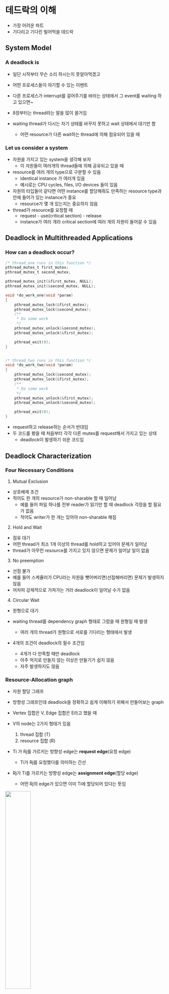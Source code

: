 # 데드락의 이해
- 가장 어려운 파트
- 기다리고 기다린 빌어먹을 데드락
## System Model
### A deadlock is
- 일단 시작부터 무슨 소리 하시는지 못알아먹겠고
- 어떤 프로세스들이 야기할 수 있는 이벤트
- 다른 프로세스가 interrupt를 걸어주기를 바라는 상태에서 그 event를 waiting 하고 있으면~

- 8장부터는 thread라는 말을 많이 쓸거임
- waiting thread가 다시는 자기 상태를 바꾸지 못하고 wait 상태에서 대기만 함
  - 어떤 resource가 다른 wait하는 thread에 의해 점유되어 있을 때

### Let us consider a system
- 자원을 가지고 있는 system을 생각해 보자
  - 이 자원들이 여러개의 thread들에 의해 공유되고 있을 때
- resource를 여러 개의 type으로 구분할 수 있음
  - identical instance 가 여러개 있음
  - 예시로는 CPU cycles, files, I/O devices 들이 있음
- 자원의 타입들이 같다면 어떤 instance를 할당해줘도 만족하는 resource type과 안에 들어가 있는 instance가 중요
  - resource가 몇 개 있는지는 중요하지 않음
- thread가 resource를 요청할 때
  - request - use(critical section) - release
  - instance가 여러 개라 critical section에 여러 개의 자원이 들어갈 수 있음

## Deadlock in Multithreaded Applications
### How can a deadlock occur?
```c
/* thread_one runs in this function */
pthread_mutex_t first_mutex;
pthread_mutex_t second_mutex;

pthread_mutex_init(&first_mutex, NULL);
pthread_mutex_init(&second_mutex, NULL);

void *do_work_one(void *param)
{   
    pthread_mutex_lock(&first_mutex);
    pthread_mutex_lock(&second_mutex);
    /**
     * Do some work
     */
    pthread_mutex_unlock(&second_mutex);
    pthread_mutex_unlock(&first_mutex);

    pthread_exit(0);
}


/* thread_two runs in this function */
void *do_work_two(void *param)
{
    pthread_mutex_lock(&second_mutex);
    pthread_mutex_lock(&first_mutex);
    /**
     * Do some work
     */
    pthread_mutex_unlock(&first_mutex);
    pthread_mutex_unlock(&second_mutex);

    pthread_exit(0);
}
```
- request하고 release하는 순서가 반대임
- 두 코드를 봤을 때 처음부터 각각 다른 mutex를 request해서 가지고 있는 상태
  - deadlock이 발생하기 쉬운 코드임 

## Deadlock Characterization
### Four Necessary Conditions
1. Mutual Exclusion
  - 상호배제 조건
  - 적어도 한 개의 resource가 non-sharable 할 때 일어남
    - 예를 들어 파일 하나를 전부 reader가 읽기만 할 때 deadlock 걱정을 할 필요가 없음
    - 적어도 writer가 한 개는 있어야 non-sharable 해짐

2. Hold and Wait
  - 점유 대기
  - 어떤 thread가 최소 1개 이상의 thread를 hold하고 있어야 문제가 일어남
  - thread가 아무런 resource를 가지고 있지 않으면 문제가 일어날 일이 없음

3. No preemption
  - 선점 불가
  - 예를 들어 스케쥴러가 CPU라는 자원을 뺏어버리면(선점해버리면) 문제가 발생하지 않음
  - 어차피 강제적으로 가져가는 거라 deadlock이 일어날 수가 없음

4. Circular Wait
  - 원형으로 대기
  - waiting thread를 dependency graph 형태로 그렸을 때 원형일 때 발생
    - 여러 개의 thread가 원형으로 서로를 기다리는 형태에서 발생

- 4개의 조건이 deadlock의 필수 조건임
  - 4개가 다 만족할 때만 deadlock
  - 아주 억지로 만들지 않는 이상은 만들기가 쉽지 않음
  - 자주 발생하지도 않음

### Resource-Allocation graph
- 자원 할당 그래프
- 방향성 그래프인데 deadlock을 정확하고 쉽게 이해하기 위해서 만들어보는 graph
 
- Vertex 집합은 V, Edge 집합은 E라고 했을 때
- V의 node는 2가지 형태가 있음
  1. thread 집합 (T)
  2. resource 집합 (R)
- Ti 가 Rj를 가르키는 방향성 edge는 **request edge**(요청 edge)
  - Ti가 Rj를 요청했다를 의미하는 간선
- Rj가 Ti를 가르키는 방향성 edge는 **assignment edge**(할당 edge)
  - 어떤 Rj의 edge가 있으면 이미 Ti에 할당되어 있다는 뜻임  

<img src="./img/Resource-allocation graph 1.png" width="40%"> <br>

- deadlock의 전형적인 모습
- cycle이 생김  

<img src="./img/Resource-allocation graph 2.png" width="40%"> <br>


<img src="./img/Resource-allocation graph 3.png" width="40%"> <br>

- 요로케요로케요로케요로케~
- cycle이 2개가 있음에도 불구하고 필요한 resource를 전부 받을 수 있음
- deadlock이 발생하지 않음
- 인줄 알았으나 잘못 얘기한거임
- 서로서로 물리기 때문에 deadlock이 발생함

<img src="./img/Resource-allocation graph 4.png" width="40%"> <br>

- R2가 쓰다가 T4에게 반납을 할 수 있기 때문에
- deadlock이 발생하지 않음

### An important observation
- 중요한 점
- cycle이 없으면 
  - deadlock이 절대로 발생하지 않음
- cycle이 있으면
  - deadlock이 있을수도 있고 없을 수도 있음

## Methods for Handling Deadlocks 
### Three ways of dealing with the Deadlock Problem
- deadlock이 생기면 대하는 우리의 3가지 자세
  1. 아이 모르겠다 그냥 무시하자
    - 마치 deadlock이 절대 일어나지 않을 것처럼 무시하고 살기
  2. 완전히 방지하거나 회피하자
    - 방지하자
      - Deadlock prevention
      - deadlock이 절대 일어나지 않게 프로그램을 짜자
      - 거의 불가능하고 만약 가능한다고 해도 위성급에 사용하는 매우 비싼 시스템에 사용
    - 피해보자
      - 조금 비싼 system에는 적용을 함
      - Banker's Algorithm
  3. 어차피 일어날 거 그냥 내버려두자~
    - 1년에 한두 번 발생하는 거 그냥 내버려두기
    - 그리고 detect를 하고 deadlock이 발생하면 그냥 껐다가 키기~ 를 할 수는 없고
      - deadlock이 발생해서 wait 상태에서 빠져나가지 못하는 걸 확인하면 빨리 recovery
    - 실질적으로 많이 쓰임

## Deadlock Prevention
### Deadlock Prevention
- deadlock이 4가지 condition이 무조건 필요한 점을 이용
  - 만약 4가지 중 한개를 막아버리면 되지않을까 하는 생각

#### Mutual Exclusion
- 적어도 한 개의 resource가 non-sharable하다면 발생
  - 모든 resource를 sharable하게 만들어보자
- 이런 경우는 있을 수가 없음
- mutex lock을 공유하자 같은 소리가 말이 안되기 때문에

#### Hold and Wait
- 점유대기
- thread가 어떤 resource를 잡고있으니까 발생
  - thread가 request할 때마다 가지고 있는 것을 다 내려놓게 만들자
  - 예를 들어 파일 10개를 오픈해놨는데 한개를 더 열기위해서 10개를 다 닫고 한개를 염
  - 그러고 다시 파일 10개를 다시 염 &rarr; 굉장히 비효율적
- impractical하다
  - 좋은 아이디어지만 실용적이지 않다.

#### No Preemption
- 선점불가
- thread가 자원을 선점할 수 없으니까 문제가 생긴다.
  - 한 thread가 선점이 가능하게 만들자
  - 필요한 resource들 전부 뺏어버리게 만들자
- 이렇게 하면 결국 뺏긴 쪽에서 문제가 생김
- 결국 일반적으로 쓸수가 없음

#### Circular Wait
- 순환 대기
- 4가지 조건 중에서 그나마 유일하게 쓸만하다
- resource type에 순서를 부여하자
  - 이렇게 하면 deadlock은 줄일수가 있지만 그만큼 starvation이 늘어남

- 결국 이렇게 해도 lock ordering 조차도 deadlock prevention을 보장할 수는 없다.

## Deadlock Avoidance
```c
// 아빠와 아들 계좌
void transaction(Account from, Account to, double amount)
{
  mutex lock1, lock2;
  lock1 = get_lock(from);
  lock2 = get_lock(to);    

  // 내 계좌에 lock
  acquire(lock1);
    // 아들 계좌에 lock
    acquire(lock2);
      
      // 아빠 계좌에서 돈을 빼서 아들 계좌에 입금
      // 아빠 의지이길 바란다.
      withdraw(from, amount);
      deposit(to, amount);
      
    release(lock2);
  release(lock1);
}


transaction(checking_amount, savings_account, 25.0)
transaction(savings_account, checking_amount, 50.0)
```
- transaction 2개가 동시에 호출되면 문제가 안생길 것 같은데 문제가 생김
  - acquire lock 1 한 상태에서 acquire lock 2를 하고 있으면 문제가 생김

- deadlock prevention은 잘 안되니까 prevent하지말고 avoid하자
  - 그걸 해주는게 뱅커 알고리즘

# 데드락과 뱅커 알고리즘
## Deadlock Avoidance
### The Demerits of the Deadlock Prevention
- circular wait를 제외하면 단점밖에 없었음
  - side effect도 많았고 device utilization 도 떨어지고 system throughput도 감소함
- multithreading을 통해 얻은 장점을 prevention이 다 까먹어버림
  - 그래서 prevent 말고 avoid를 해보자

### Deadlock Avoidance
- 어떤 request가 왔을 때 request를 받아주기 전에 잠시 future deadlock을 고민해보자
  - 미래를 예측하고 thread를 wait 시키기
- 그러려면 추가적인 정보가 필요
  - resource가 어떻게 요청되는지 알아야함
- 예를 들어 R1, R2라는 resource가 있는 system에서 
  - thread P가 R1을 가지고 있는 상태에서 R2를 요청
  - thread Q가 R2가 잡혀있는 상태에서 R1을 요청
  - deadlock 발생
  - 이런 상황에서 deadlock이 있을 거 같으면 reject해버리자

### Given a priori information
- priori information (선행지식)

- 선행 지식이 주어졌다면 deadlock state에 들어가지 못하게 막아버리자
  - 그러려면 process가 요구할 최대 자원개수를 알고있으면 좋다
    - available, allocated 한 resource 개수
    - 앞으로 요구할 최대 개수

### Safe State
- 안전 상태
- 어떤 resource를 각 thread에 maximum 까지 allocation 해줄 수 있는 상태를 말함
  - 그렇게 해줄 수 있는 sequence가 있음
  - sequence를 찾아내면 deadlock을 avoid 할 수 있음
  - 그러면 grant해줘도 된다

- 그래서 **Safe Sequence를 찾아내는 게** deadlock avoidance의 핵심

### Basic Facts
<img src="./img/state_space.png" width="20%">  <br>

- safe state는 deadlock이 발생할 수 없는 상태
- 이걸 다시 말하면 모든 deadlock은 unsafe state에서만 일어남
  - 그래서 safe state에만 머무르면 deadlock이 발생하지 않을 거임
  - unsafe state에 들어가면 deadlock이 발생할 수 있는 가능성이라는 게 생기기 때문에

### Given the concept of a safe state
- safe state를 이용한 2가지 avoid algorithm
  1. single instance
  2. multiple instance
- 항상 safe state에만 유지하게 만들자는게 이 idea의 핵심
- 기본적으로 system은 safe state에 있음
  - 그 이후에 들어오는 resource 때문에 deadlock이 발생하는 거기 때문에 resource를 항상 확인하자
  - 이거 그냥 git branch 하는 거 아니냐

### Revisit the Resource-Allocation Graph
- Resource-Allocation Graph (RAG)
  - instance가 하나일 때는 아주 부드럽게 작동함
  - 그러면 claim edge라는 걸 추가해보자
    - Ti가 Rj를 요청할 거다~ 라고 물어보는 것
    - 만약 cycle이 안생기면 그냥 grant해버리기
    - cycle이 생기면 grant 못하게 막아버리고 대기시키기 (cycle이 해소될 때까지)

<img src="./img/Resource-Allocation Graph 1.png" width="20%">
<img src="./img/Resource-Allocation Graph 2.png" width="20%"> <br>

- 점선으로 표현된 게 claim edge에요~
1. 왼쪽 사진에서 T2의 claim edge를 확인해서 cycle이 문제가 없어서 grant해줌
2. 그래서 오른쪽 사진처럼 실선으로 바뀜
3. 그랬더니 T1의 request를 받아주면 cycle이 생김
4. 그래서 안 받아줌

### Banker's Algorithm
- RAG 보다 무겁고 복잡하고 머리아픔
- Banker 이름의 유래
  - bank 이름 그대로 은행은 절대로 우리 돈을 고객이 사용하지 않게 해줌
  - 그래서 bank 이름을 이용해 banker 알고리즘 이라 함

### Data structures
- thread의 개수가 n / resource 개수가 m

- Available : available 한 resource type의 개수를 가지고 있는 vector
- Max : 각 thread가 앞으로 요청할 resource instance의 최대 개수
- Allocation : currently allocated 된 resource 개수
- Need : 앞으로 요청할 어떤 remaining resource

- Available[m]
  - Available[j] == k 면 k개의 instance가 available
- Max[n x m]
  - Max[i][j] == k 면 Ti가 앞으로 최대 k개의 instance를 요청
- Allocation[n x m]
  - Allocation[i][j] == k 면 Ti가 k개의 instance를 가지고 있음
- Need[n x m]
  - Need[i][j] == k 면 Ti가 Rj의 resource를 k개 더 요청할거라는 말

### Safety Algorithm
- 그래서 이렇게 동작합니다
1. Let Work and Finish be vectors of length m and n, respectively, Initialize Work = Available and Finish[i] = false for i=0, 1, ..., n-1.
2. Find an index i such that both  <br>
  a. Finish[i] == false  <br>
  b. Need i <= Work  <br>
  If no such i exists, go to step 4
3. Work = Work + Allocation_i  <br>
  Finish[i] = true  <br>
  Go to step2
4. If Finish[i] == true for all i, then the system is in a safe state
- 어차피 설명해줘도 모르니 문제 풀어보세요

### Resource-Request Algorithm
- 이것도 마찬가지 입니다~
1. If Request i <= Need_i, go to step 2. Otherwise, raise an error condition, since the thread has exceeded its maximum claim.
2. If Request i <= Available, go to step 3. Otherwise, Ti must wait, since the resources are not available.
3. Have the system pretend to have allocated the requested resources to thread Ti by modifying the state as follows:  <br>
  Available = Available - Request i  <br>
  Allocation i = Allocation i + Request i  <br>
  Need i = Need i - Request i  <br>

### An illustrative example
- 5개의 thread / T = {T_0, T_1, T_2, T_3, T_4}
- 3개의 resource / R = {A, B, C} 
- 각 애들이 가지고 있는 instance 개수 / A = 10, B = 5, C = 7
- 어떤 system의 current state를 보면 이렇게 표현할 수 있음  <br>
<img src="./img/system current state 1.png" width="30%"> 


### Note that Need[i][j] = Max[i][j] - Allocation[i][j]
- 필요한 개수는 최대 개수에서 내가 가지고 있는 걸 빼면 됨  <br>
<img src="./img/system current state 2.png" width="30%">

### Now we claim that the system is currently in a safe state
- Allocation과 need와 available만을 가지고 계산
<img src="./img/system current state 3.png" width="30%"> <br>

### When a new request is submitted
<img src="./img/system current state 4.png" width="30%"> <br>
- 아직 request를 grant해준 상태가 아님

### Now, determine whether this new system state is safe
<img src="./img/system current state 5.png" width="30%"> <br>

- 죄송하지만 여러분이 safety 알고리즘 돌려보세요

### Now, determine with a request of (3, 3, 0) by T4
<img src="./img/system current state 6.png" width="30%"> <br>


### How about a request of (0, 2, 0) by T0?
<img src="./img/system current state 7.png" width="30%"> <br>

## Deadlock Detection
### Deadlock Detection
- prevent하거나 avoid를 안해주면 deadlock이 발생할 수 있다.
  - 이걸 일일이 막자니 비효율적임
- 그래서 아예 deadlock 상태를 허용해 주고 감시를 하자

### Single Instance of Each Resource Type
- wait-for graph
  - RAG graph랑 비슷한데 변형된 거

<img src="./img/RAG and wait-for.png" width="30%"> <br>

- dependency graph를 그린게 wait-for graph
- 결국엔 single instance deadlock detection은 wait-for 그래프에서 cycle detection하고 같은거

### Several Instances of a Resource Type
- wait-for 그래프로는 해결이 안되니까 banker's 알고리즘하고 같은걸 적용하자

### Data structures
- Available[m]:
- Allocation[n x m]:
- Request[n x m]
  - current request를 그대로 받아들여서 banker 알고리즘에 적용하자
  - 다 같은데 request를 사용하는 것만 다름

### Detection Algorithm
1. Let Work and Finish be vectors of length m and n, respectively, Initialize Work = Available. For i = 0, 1, ... n-1 if Allocation_i != 0, then Finish[i] = false. Otherwise, Finish[i] = true
2. Find an index i such that both <br>
  a. Finish[i] == false <br>
  b. Request_i <= Work <br>
  If no such i exists, go to step 4
3. Work = Work + Allocation_i <br>
  Finish[i] = true <br>
  Go to step2
4. If Finish[i] == false for some i, 0 <= i < n, then the system is in a deadlocked state. <br>
  Moreover, if Finish[i] == false, then the thread T_i is deadlocked

### An illustrative Example
- 5개의 thread / T = {T_0, T_1, T_2, T_3, T_4}
- 3개의 resource / R = {A, B, C} 
- 각 애들이 가지고 있는 instance 개수 / A = 7, B = 2, C = 6
<img src="./img/deadlock detection state 1.png" width="40%"> <br>

### Now we claim that the system is not in a deadlocked state
- 모든 애들한테 다 true가 되는게 존재함
- 그러면 deadlock이 없는 거

### Now we claim that the system is now deadlocked
<img src="./img/deadlock detection state 2.png" width="40%"> <br>

- 다 똑같은데 001만 다름

## Recovery from Deadlock
### When should we invoke the detection algorithm?
- 얼마나 자주 deadlock이 일어나느냐에 따라 달라짐
  - 만약 deadlock이 자주 일어나면 그만큼 많이 detect해주면 됨
  - 대신에 잘못만든거임;;
- thread의 개수에 따라서 cycle이 커지는 거에 따라 달라짐
- 너무 뜸하게 detection 알고리즘을 돌리면 cycle이 너무 많이 존재할 수 있음
  - 그러면 deadlock을 발견해도 소용이 없음
  - deadlock 예측 결과에 따라 detect를 많이 돌려줄 필요성이 있음

### When a detection algorithm determines a deadlock exists
- deadlock이 발견되면 어떻게 할거냐
  - 껐다 켜라
  - 아주 중요한 시점에서는 recover 해주는 거
  - 그 방법으로는 2가지가 있다

### deadlock Recovery
- recover해주는 방법 2가지
1. Process and Thread Termination
  - deadlock이 일어난 thread 집합을 다 정지/restart 시켜버림
  - 집합 중 가장 의심스러운 놈 하나만 죽여봄
  - 안되면 계속 의심스러운 죽이기 반복
2. Resource Preemption
  - Selecting a victim  
    - resource를 선점해버리자
    - 희생양을 하나 선정해서 cost를 가장 작게 해서 요청한 thread한테 줘버리기
  - Rollback
    - thread한테 주고 rollback 해버리기
  - Starvation
    - 너무 많이 발생하는 기아
    - 그를 방지하기 위해서 victim 횟수에 따라 너무 많이 발생하면 봐주는 자비로운 시스템을 만듬